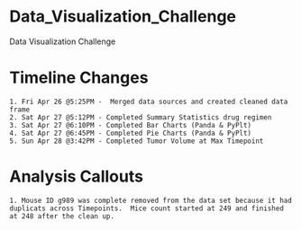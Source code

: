 # Data_Visualization_Challenge
Data Visualization Challenge
# Timeline Changes
    1. Fri Apr 26 @5:25PM -  Merged data sources and created cleaned data frame
    2. Sat Apr 27 @5:12PM - Completed Summary Statistics drug regimen
    3. Sat Apr 27 @6:10PM - Completed Bar Charts (Panda & PyPlt)
    4. Sat Apr 27 @6:45PM - Completed Pie Charts (Panda & PyPlt)
    5. Sun Apr 28 @3:42PM - Completed Tumor Volume at Max Timepoint

# Analysis Callouts
    1. Mouse ID g989 was complete removed from the data set because it had duplicats across Timepoints.  Mice count started at 249 and finished at 248 after the clean up.
    


     